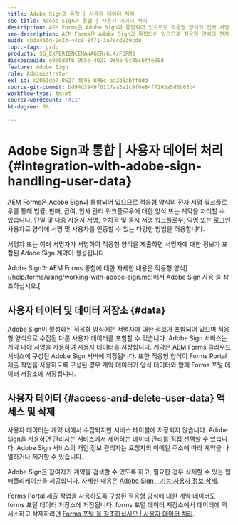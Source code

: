 ```yaml
---
title: Adobe Sign과 통합 | 사용자 데이터 처리
seo-title: Adobe Sign과 통합 | 사용자 데이터 처리
description: AEM Forms은 Adobe Sign과 통합되어 있으므로 적응형 양식의 전자 서명 워크플로우를 통해 법률, 판매, 급여, 인사 관리 워크플로우에 대한 양식 또는 계약을 처리할 수 있습니다. 사용자 데이터, 데이터 저장소, 사용자 데이터 액세스 및 삭제에 대해 자세히 알아보십시오.
seo-description: AEM Forms은 Adobe Sign과 통합되어 있으므로 적응형 양식의 전자 서명 워크플로우를 통해 법률, 판매, 급여, 인사 관리 워크플로우에 대한 양식 또는 계약을 처리할 수 있습니다. 사용자 데이터, 데이터 저장소, 사용자 데이터 액세스 및 삭제에 대해 자세히 알아보십시오.
uuid: cb3a455d-2e33-44c8-8f71-3a7ecd939cd8
topic-tags: grdp
products: SG_EXPERIENCEMANAGER/6.4/FORMS
discoiquuid: e9e0d8fb-955e-4021-9e9a-9c95c6ffe88d
feature: Adobe Sign
role: Administrator
exl-id: c2061de7-8627-4595-b96c-aa2d6abffddd
source-git-commit: bd94d3949f0117aa3e1c9f0e84f7293a5d6b03b4
workflow-type: tm+mt
source-wordcount: '411'
ht-degree: 0%

---
```


# Adobe Sign과 통합 | 사용자 데이터 처리 {#integration-with-adobe-sign-handling-user-data}

AEM Forms은 Adobe Sign과 통합되어 있으므로 적응형 양식의 전자 서명 워크플로우를 통해 법률, 판매, 급여, 인사 관리 워크플로우에 대한 양식 또는 계약을 처리할 수 있습니다. 단일 및 다중 사용자 서명, 순차적 및 동시 서명 워크플로우, 익명 또는 로그인 사용자로 양식에 서명 및 사용자를 인증할 수 있는 다양한 방법을 허용합니다.

서명자 또는 여러 서명자가 서명하여 적응형 양식을 제출하면 서명자에 대한 정보가 포함된 Adobe Sign 계약이 생성됩니다.

Adobe Sign과 AEM Forms 통합에 대한 자세한 내용은 적응형 양식](/help/forms/using/working-with-adobe-sign.md)에서 Adobe Sign 사용 을 참조하십시오.[

## 사용자 데이터 및 데이터 저장소 {#data}

Adobe Sign이 활성화된 적응형 양식에는 서명자에 대한 정보가 포함되어 있으며 적응형 양식으로 수집된 다른 사용자 데이터를 포함할 수 있습니다. Adobe Sign 서비스는 계약 내에 서명을 사용하여 사용자 데이터를 저장합니다. 계약은 AEM Forms 클라우드 서비스에 구성된 Adobe Sign 서버에 저장됩니다. 또한 적응형 양식이 Forms Portal 제출 작업을 사용하도록 구성된 경우 계약 데이터가 양식 데이터와 함께 Forms 포털 데이터 저장소에 저장됩니다.

## 사용자 데이터 {#access-and-delete-user-data} 액세스 및 삭제

사용자 데이터는 계약 내에서 수집되지만 서비스 테이블에 저장되지 않습니다. Adobe Sign을 사용하면 관리자는 서비스에서 제어하는 데이터 관리를 직접 선택할 수 있습니다. Adobe Sign 서비스의 개인 정보 관리자는 요청자의 이메일 주소에 따라 계약을 나열하거나 제거할 수 있습니다.

Adobe Sign은 참여자가 계약을 검색할 수 있도록 하고, 필요한 경우 삭제할 수 있는 웹 애플리케이션을 제공합니다. 자세한 내용은 [Adobe Sign - 기능:사용자 정보 삭제](https://helpx.adobe.com/sign/help/adobesign_gdpr_user_deletion.html).

Forms Portal 제출 작업을 사용하도록 구성된 적응형 양식에 대한 계약 데이터도 forms 포털 데이터 저장소에 저장됩니다. forms 포털 데이터 저장소에서 데이터에 액세스하고 삭제하려면 [Forms 포털 을 참조하십시오 | 사용자 데이터 처리](/help/forms/using/forms-portal-handling-user-data.md).
